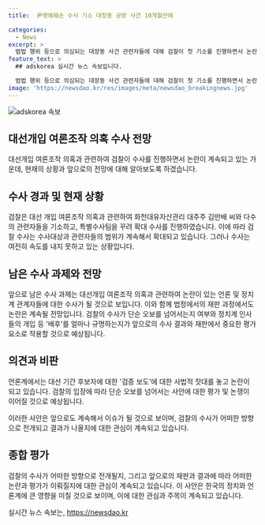 ```yaml
---
title:  尹명예훼손 수사 기소 대장동 공방 사건 10개월만에

categories:
  - News
excerpt: >
  범법 행위 등으로 의심되는 대장동 사건 관련자들에 대해 검찰이 첫 기소를 진행하면서 논란이 이어지고 있다. 관련된 언론 및 정치권 인사들의 파문도 예상되며, 수사 과정과 결과에 대한 이목이 계속되고 있다. 특히, 검찰의 검증 보도 수사에 대한 논란과 법적 쟁점이 화두로 떠오르고 있으며, 현재까지의 수사 결과와 재판 과정에서의 발전에 주목이 집중될 전망이다.
feature_text: >
  ## adskorea 실시간 뉴스 속보입니다.

  범법 행위 등으로 의심되는 대장동 사건 관련자들에 대해 검찰이 첫 기소를 진행하면서 논란이 이어지고 있다. 관련된 언론 및 정치권 인사들의 파문도 예상되며, 수사 과정과 결과에 대한 이목이 계속되고 있다. 특히, 검찰의 검증 보도 수사에 대한 논란과 법적 쟁점이 화두로 떠오르고 있으며, 현재까지의 수사 결과와 재판 과정에서의 발전에 주목이 집중될 전망이다.
image: 'https://newsdao.kr/res/images/meta/newsdao_breakingnews.jpg'
---
```


<p><img src="https://newsdao.kr/res/images/meta/newsdao_breakingnews.jpg" alt="adskorea 속보" /></p>

<h2 data-ke-size="size24">대선개입 여론조작 의혹 수사 전망</h2>

<p data-ke-size="size16">대선개입 여론조작 의혹과 관련하여 검찰이 수사를 진행하면서 논란이 계속되고 있는 가운데, 현재의 상황과 앞으로의 전망에 대해 알아보도록 하겠습니다.</p>

<h2 data-ke-size="size20">수사 경과 및 현재 상황</h2>

<p data-ke-size="size16">검찰은 대선 개입 여론조작 의혹과 관련하여 화천대유자산관리 대주주 김만배 씨와 다수의 관련자들을 기소하고, 특별수사팀을 꾸려 확대 수사를 진행하였습니다. 이에 따라 검찰 수사는 수사대상과 관련자들의 범위가 계속해서 확대되고 있습니다. 그러나 수사는 여전히 속도를 내지 못하고 있는 상황입니다.</p>

<h2 data-ke-size="size20">남은 수사 과제와 전망</h2>

<p data-ke-size="size16">앞으로 남은 수사 과제는 대선개입 여론조작 의혹과 관련하여 논란이 있는 언론 및 정치계 관계자들에 대한 수사가 될 것으로 보입니다. 이와 함께 법정에서의 재판 과정에서도 논란은 계속될 전망입니다. 검찰의 수사가 단순 오보를 넘어서는지 여부와 정치계 인사들의 개입 등 '배후'를 얼마나 규명하는지가 앞으로의 수사 결과와 재판에서 중요한 평가 요소로 작용할 것으로 예상됩니다.</p>

<h2 data-ke-size="size20">의견과 비판</h2>

<p data-ke-size="size16">언론계에서는 대선 기간 후보자에 대한 '검증 보도'에 대한 사법적 잣대를 놓고 논란이 되고 있습니다. 검찰의 입장에 따라 단순 오보를 넘어서는 사안에 대한 평가 및 논쟁이 이어질 것으로 예상됩니다.</p>

<p data-ke-size="size16">이러한 사안은 앞으로도 계속해서 이슈가 될 것으로 보이며, 검찰의 수사가 어떠한 방향으로 전개되고 결과가 나올지에 대한 관심이 계속되고 있습니다.</p>

<h2 data-ke-size="size20">종합 평가</h2>

<p data-ke-size="size16">검찰의 수사가 어떠한 방향으로 전개될지, 그리고 앞으로의 재판과 결과에 따라 어떠한 논란과 평가가 이뤄질지에 대한 관심이 계속되고 있습니다. 이 사안은 한국의 정치와 언론계에 큰 영향을 미칠 것으로 보이며, 이에 대한 관심과 주목이 계속되고 있습니다.</p>
실시간 뉴스 속보는, <a href="https://newsdao.kr" rel="dofollow">https://newsdao.kr</a>



